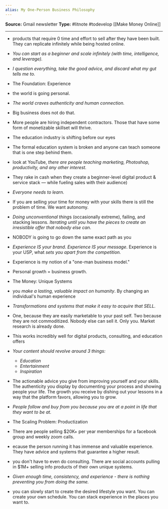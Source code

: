 ```yaml
---
alias: My One-Person Business Philosophy
---
```

**Source:** Gmail newsletter 
**Type:** #litnote #todevelop [[Make Money Online]]

----

-   products that require 0 time and effort to sell after they have been built. They can replicate infinitely while being hosted online.
    
-   *You can start as a beginner and scale infinitely (with time, intelligence, and leverage).*
    
-   *I question everything, take the good advice, and discard what my gut tells me to.*
    
-   The Foundation: Experience
    
-   the world is going personal.
    
-   *The world craves authenticity and human connection.*
    
-   Big business does not do that.
    
-   More people are hiring independent contractors. Those that have some form of monetizable skillset will thrive.
    
-   The education industry is shifting before our eyes
    
-   The formal education system is broken and anyone can teach someone that is one step behind them.
    
-   look at YouTube, *there are people teaching marketing, Photoshop, productivity, and any other interest.*
    
-   They rake in cash when they create a beginner-level digital product & service stack — while fueling sales with their audience)
    
-   *Everyone needs to learn.*
    
-   If you are selling your time for money with your skills there is still the problem of time. We want autonomy.
    
-   *Doing unconventional thing*s (occasionally extreme), failing, and stacking lessons. *Iterating until you have the pieces to create an irresistible offer that nobody else can.*
    
-   NOBODY is going to go down the same exact path as you
    
-   *Experience IS your brand*. *Experience IS your message*. Experience is your USP, what *sets you apart from the competition.*
    
-   Experience is my notion of a "one-man business model."
    
-   Personal growth = business growth.
    
-   The Money: Unique Systems
    
-   you *make a lasting, valuable impact on humanity*. By changing an individual's human experience
    
-   *Transformations and systems that make it easy to acquire that SELL.*
    
-   One, because they are easily marketable to your past self. Two because they are not commoditized. Nobody else can sell it. Only you. Market research is already done.
    
-   This works incredibly well for digital products, consulting, and education offers
    
-   *Your content should revolve around 3 things:*
	- *Education*
	- *Entertainment*
	- *Inspiration*
    
-   The actionable advice you give from improving yourself and your skills. The authenticity you display by documenting your process and showing people your life. The growth you receive by dishing out your lessons in a way that the platform favors, allowing you to grow.
    
-   *People follow and buy from you because you are at a point in life that they want to be at.*
    
-   The Scaling Problem: Productization
    
-   There are people selling $20K+ per year memberships for a facebook group and weekly zoom calls.
    
-   ecause the person running it has immense and valuable experience. They have advice and systems that guarantee a higher result.
    
-   you don't have to even do consulting. There are social accounts pulling in $1M+ selling info products of their own unique systems.
    

-   *Given enough time, consistency, and experience - there is nothing preventing you from doing the same.*
    

-   you can slowly start to create the desired lifestyle you want. You can create your own schedule. You can stack experience in the places you want to.